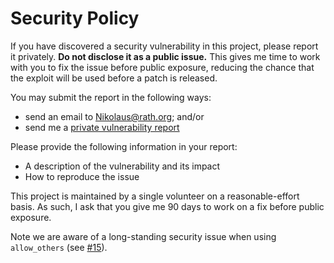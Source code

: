 # Security Policy

If you have discovered a security vulnerability in this project, please report it
privately. **Do not disclose it as a public issue.** This gives me time to work with you
to fix the issue before public exposure, reducing the chance that the exploit will be
used before a patch is released.

You may submit the report in the following ways:

- send an email to Nikolaus@rath.org; and/or
- send me a [private vulnerability report](https://github.com/libarchive/libarchive/security/advisories/new)

Please provide the following information in your report:

- A description of the vulnerability and its impact
- How to reproduce the issue

This project is maintained by a single volunteer on a reasonable-effort basis. As such,
I ask that you give me 90 days to work on a fix before public exposure.

Note we are aware of a long-standing security issue when using `allow_others` (see
[#15](https://github.com/libfuse/libfuse/issues/15)).